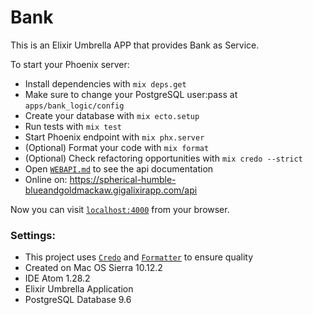 # Bank
This is an Elixir Umbrella APP that provides Bank as Service.

To start your Phoenix server:

  * Install dependencies with `mix deps.get`
  * Make sure to change your PostgreSQL user:pass at `apps/bank_logic/config`
  * Create your database with `mix ecto.setup`
  * Run tests with `mix test`
  * Start Phoenix endpoint with `mix phx.server`
  * (Optional) Format your code with `mix format`
  * (Optional) Check refactoring opportunities with `mix credo --strict`
  * Open [`WEBAPI.md`](https://github.com/tiagodavi/elixir-bank-as-service/blob/master/WEBAPI.md) to see the api documentation
  * Online on: https://spherical-humble-blueandgoldmackaw.gigalixirapp.com/api

  Now you can visit [`localhost:4000`](http://localhost:4000) from your browser.

### Settings:

  - This project uses [`Credo`](https://github.com/rrrene/credo) and [`Formatter`](https://medium.com/blackode/code-formatter-the-big-feature-in-elixir-v1-6-0-f6572061a4ba) to ensure quality
  - Created on Mac OS Sierra 10.12.2
  - IDE Atom 1.28.2
  - Elixir Umbrella Application
  - PostgreSQL Database 9.6
